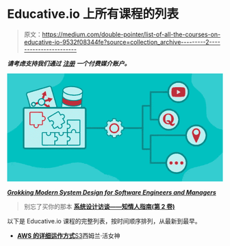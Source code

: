 # Educative.io 上所有课程的列表

> 原文：<https://medium.com/double-pointer/list-of-all-the-courses-on-educative-io-9532f08344fe?source=collection_archive---------2----------------------->

***请考虑支持我们通过*** [***注册***](https://bit.ly/3OvimpR) ***一个付费媒介账户。***

[![](img/5b8c3415146b7655ae2bd40297f3396d.png)](https://bit.ly/3bD3IOS)

[***Grokking Modern System Design for Software Engineers and Managers***](https://bit.ly/3bD3IOS)

> 别忘了买你的那本 [**系统设计访谈——知情人指南(第 2 卷)**](https://amzn.to/3k4Yq2O)

以下是 Educative.io 课程的完整列表，按时间顺序排列，从最新到最早。

*   [**AWS 的详细运作方式**S3](https://www.educative.io/courses/detailed-workings-aws-s3?affiliate_id=5457430901161984)西姆兰·活女神